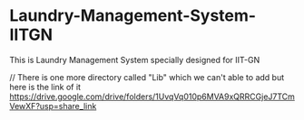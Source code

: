 # Laundry-Management-System-IITGN
This is Laundry Management System specially designed for IIT-GN

// There is one more directory called "Lib" which we can't able to add but here is the link of it https://drive.google.com/drive/folders/1UvqVq010p6MVA9xQRRCGjeJ7TCmVewXF?usp=share_link

